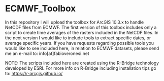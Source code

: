 # ECMWF_Toolbox

In this repository I will upload the toolbox for ArcGIS 10.3.x to handle NetCDF files from ECMWF.
The first version of this toolbox includes only a script to create time averages of the rasters included in the NetCDF files.
In the next version I would like to include tools to extract specific dates, or average specific years.
If you have requests regarding possible tools you would like to see included here, in relation to ECMWF datasets, please send me an e-mail to: info[at]fabioveronesi.net

NOTE:
The scripts included here are created using the R-Bridge technology developed by ESRI. For more info on R-Bridge including installation tips go to: https://r-arcgis.github.io/
